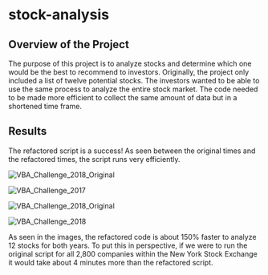 # stock-analysis

## Overview of the Project

The purpose of this project is to analyze stocks and determine which one would be the best to recommend to investors. Originally, the project only included a list of twelve potential stocks. The investors wanted to be able to use the same process to analyze the entire stock market. The code needed to be made more efficient to collect the same amount of data but in a shortened time frame. 

## Results

The refactored script is a success! As seen between the original times and the refactored times, the script runs very efficiently. 

![VBA_Challenge_2018_Original](https://user-images.githubusercontent.com/87910875/132262554-3c87dff6-41e4-4c92-bbe5-d13603f39c1d.png)

![VBA_Challenge_2017](https://user-images.githubusercontent.com/87910875/132262561-3f685fbc-680f-40a8-ab58-316ba65e054d.png)

![VBA_Challenge_2018_Original](https://user-images.githubusercontent.com/87910875/132262567-5b92ce30-79ec-4268-8baa-76c6e8663e8d.png)

![VBA_Challenge_2018](https://user-images.githubusercontent.com/87910875/132262568-853ddafc-9e0d-4f58-9d3b-2667de07bfbb.png)

As seen in the images, the refactored code is about 150% faster to analyze 12 stocks for both years. To put this in perspective, if we were to run the original script for all 2,800 companies within the New York Stock Exchange it would take about 4 minutes more than the refactored script.
